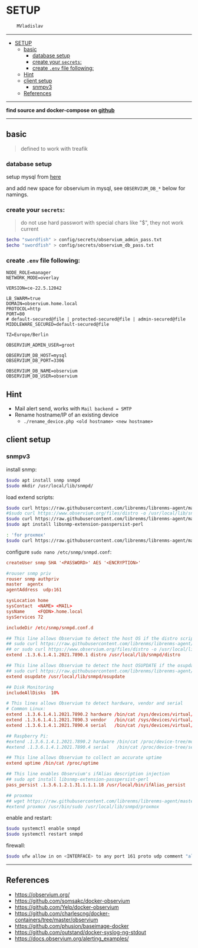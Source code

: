 # SETUP

```sh
    MVladislav
```

---

- [SETUP](#setup)
  - [basic](#basic)
    - [database setup](#database-setup)
    - [create your `secrets`:](#create-your-secrets)
    - [create `.env` file following:](#create-env-file-following)
  - [Hint](#hint)
  - [client setup](#client-setup)
    - [snmpv3](#snmpv3)
  - [References](#references)

---

**find source and docker-compose on [github](https://github.com/MVladislav/vm-docker-collection/tree/develop/composer/monitoring/observium)**

---

## basic

> defined to work with treafik

### database setup

setup mysql from [here](https://github.com/MVladislav/vm-docker-collection/tree/main/composer/db/mysql)

and add new space for observium in mysql, see `OBSERVIUM_DB_*` below for namings.

### create your `secrets`:

> do not use hard passwort with special chars like "$", they not work current

```sh
$echo "swordfish" > config/secrets/observium_admin_pass.txt
$echo "swordfish" > config/secrets/observium_db_pass.txt
```

### create `.env` file following:

```env
NODE_ROLE=manager
NETWORK_MODE=overlay

VERSION=ce-22.5.12042

LB_SWARM=true
DOMAIN=observium.home.local
PROTOCOL=http
PORT=80
# default-secured@file | protected-secured@file | admin-secured@file
MIDDLEWARE_SECURED=default-secured@file

TZ=Europe/Berlin

OBSERVIUM_ADMIN_USER=groot

OBSERVIUM_DB_HOST=mysql
OBSERVIUM_DB_PORT=3306

OBSERVIUM_DB_NAME=observium
OBSERVIUM_DB_USER=observium
```

## Hint

- Mail alert send, works with `Mail backend = SMTP`
- Rename hostname/IP of an existing device
  - `./rename_device.php <old hostname> <new hostname>`

## client setup

### snmpv3

install snmp:

```sh
$sudo apt install snmp snmpd
$sudo mkdir /usr/local/lib/snmpd/
```

load extend scripts:

```sh
$sudo curl https://raw.githubusercontent.com/librenms/librenms-agent/master/snmp/distro -o /usr/local/lib/snmpd/distro
#$sudo curl https://www.observium.org/files/distro -o /usr/local/lib/snmpd/distro
$sudo curl https://raw.githubusercontent.com/librenms/librenms-agent/master/snmp/osupdate -o /usr/local/lib/snmpd/osupdate
$sudo apt install libsnmp-extension-passpersist-perl

: 'for proxmox'
$sudo curl https://raw.githubusercontent.com/librenms/librenms-agent/master/agent-local/proxmox -o /usr/local/lib/snmpd/proxmox
```

configure `sudo nano /etc/snmp/snmpd.conf`:

```conf
createUser snmp SHA '<PASSWORD>' AES '<ENCRYPTION>'

#rouser snmp priv
rouser snmp authpriv
master  agentx
agentAddress  udp:161

sysLocation home
sysContact  <NAME> <MAIL>
sysName     <FQDN>.home.local
sysServices 72

includeDir /etc/snmp/snmpd.conf.d

## This line allows Observium to detect the host OS if the distro script is installed
## sudo curl https://raw.githubusercontent.com/librenms/librenms-agent/master/snmp/distro -o /usr/local/lib/snmpd/distro
## or sudo curl https://www.observium.org/files/distro -o /usr/local/lib/snmpd/distro
extend .1.3.6.1.4.1.2021.7890.1 distro /usr/local/lib/snmpd/distro

## This line allows Observium to detect the host OSUPDATE if the osupdate script is installed
## sudo curl https://raw.githubusercontent.com/librenms/librenms-agent/master/snmp/osupdate -o /usr/local/lib/snmpd/osupdate
extend osupdate /usr/local/lib/snmpd/osupdate

## Disk Monitoring
includeAllDisks  10%

# This lines allows Observium to detect hardware, vendor and serial
# Common Linux:
extend .1.3.6.1.4.1.2021.7890.2 hardware /bin/cat /sys/devices/virtual/dmi/id/product_name
extend .1.3.6.1.4.1.2021.7890.3 vendor   /bin/cat /sys/devices/virtual/dmi/id/sys_vendor
extend .1.3.6.1.4.1.2021.7890.4 serial   /bin/cat /sys/devices/virtual/dmi/id/product_serial

## Raspberry Pi:
#extend .1.3.6.1.4.1.2021.7890.2 hardware /bin/cat /proc/device-tree/model
#extend .1.3.6.1.4.1.2021.7890.4 serial   /bin/cat /proc/device-tree/serial

## This line allows Observium to collect an accurate uptime
extend uptime /bin/cat /proc/uptime

## This line enables Observium's ifAlias description injection
## sudo apt install libsnmp-extension-passpersist-perl
pass_persist .1.3.6.1.2.1.31.1.1.1.18 /usr/local/bin/ifAlias_persist

## proxmox
## wget https://raw.githubusercontent.com/librenms/librenms-agent/master/agent-local/proxmox
#extend proxmox /usr/bin/sudo /usr/local/lib/snmpd/proxmox
```

enable and restart:

```sh
$sudo systemctl enable snmpd
$sudo systemctl restart snmpd
```

firewall:

```sh
$sudo ufw allow in on <INTERFACE> to any port 161 proto udp comment "allow incoming connection on standard snmp port"
```

---

## References

- <https://observium.org/>
- <https://github.com/somsakc/docker-observium>
- <https://github.com/Yelp/docker-observium>
- <https://github.com/charlescng/docker-containers/tree/master/observium>
- <https://github.com/phusion/baseimage-docker>
- <https://github.com/outstand/docker-syslog-ng-stdout>
- <https://docs.observium.org/alerting_examples/>
